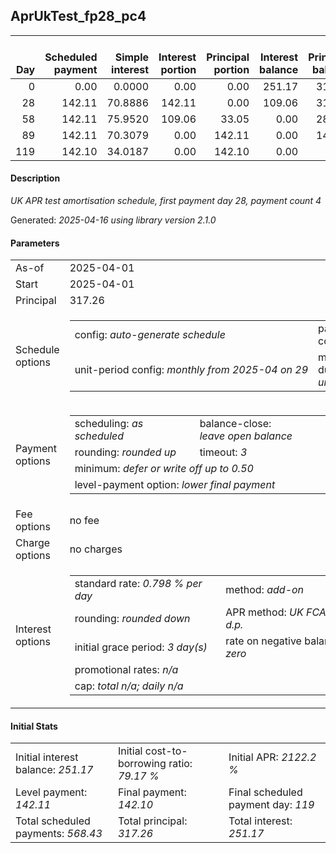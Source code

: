<h2>AprUkTest_fp28_pc4</h2>
<table>
    <thead style="vertical-align: bottom;">
        <th style="text-align: right;">Day</th>
        <th style="text-align: right;">Scheduled payment</th>
        <th style="text-align: right;">Simple interest</th>
        <th style="text-align: right;">Interest portion</th>
        <th style="text-align: right;">Principal portion</th>
        <th style="text-align: right;">Interest balance</th>
        <th style="text-align: right;">Principal balance</th>
        <th style="text-align: right;">Total simple interest</th>
        <th style="text-align: right;">Total interest</th>
        <th style="text-align: right;">Total principal</th>
    </thead>
    <tr style="text-align: right;">
        <td class="ci00">0</td>
        <td class="ci01" style="white-space: nowrap;">0.00</td>
        <td class="ci02">0.0000</td>
        <td class="ci03">0.00</td>
        <td class="ci04">0.00</td>
        <td class="ci05">251.17</td>
        <td class="ci06">317.26</td>
        <td class="ci07">0.0000</td>
        <td class="ci08">0.00</td>
        <td class="ci09">0.00</td>
    </tr>
    <tr style="text-align: right;">
        <td class="ci00">28</td>
        <td class="ci01" style="white-space: nowrap;">142.11</td>
        <td class="ci02">70.8886</td>
        <td class="ci03">142.11</td>
        <td class="ci04">0.00</td>
        <td class="ci05">109.06</td>
        <td class="ci06">317.26</td>
        <td class="ci07">70.8886</td>
        <td class="ci08">142.11</td>
        <td class="ci09">0.00</td>
    </tr>
    <tr style="text-align: right;">
        <td class="ci00">58</td>
        <td class="ci01" style="white-space: nowrap;">142.11</td>
        <td class="ci02">75.9520</td>
        <td class="ci03">109.06</td>
        <td class="ci04">33.05</td>
        <td class="ci05">0.00</td>
        <td class="ci06">284.21</td>
        <td class="ci07">146.8406</td>
        <td class="ci08">251.17</td>
        <td class="ci09">33.05</td>
    </tr>
    <tr style="text-align: right;">
        <td class="ci00">89</td>
        <td class="ci01" style="white-space: nowrap;">142.11</td>
        <td class="ci02">70.3079</td>
        <td class="ci03">0.00</td>
        <td class="ci04">142.11</td>
        <td class="ci05">0.00</td>
        <td class="ci06">142.10</td>
        <td class="ci07">217.1485</td>
        <td class="ci08">251.17</td>
        <td class="ci09">175.16</td>
    </tr>
    <tr style="text-align: right;">
        <td class="ci00">119</td>
        <td class="ci01" style="white-space: nowrap;">142.10</td>
        <td class="ci02">34.0187</td>
        <td class="ci03">0.00</td>
        <td class="ci04">142.10</td>
        <td class="ci05">0.00</td>
        <td class="ci06">0.00</td>
        <td class="ci07">251.1672</td>
        <td class="ci08">251.17</td>
        <td class="ci09">317.26</td>
    </tr>
</table>
<h4>Description</h4>
<p><i>UK APR test amortisation schedule, first payment day 28, payment count 4</i></p>
<p>Generated: <i>2025-04-16 using library version 2.1.0</i></p>
<h4>Parameters</h4>
<table>
    <tr>
        <td>As-of</td>
        <td>2025-04-01</td>
    </tr>
    <tr>
        <td>Start</td>
        <td>2025-04-01</td>
    </tr>
    <tr>
        <td>Principal</td>
        <td>317.26</td>
    </tr>
    <tr>
        <td>Schedule options</td>
        <td>
            <table>
                <tr>
                    <td>config: <i>auto-generate schedule</i></td>
                    <td>payment count: <i>4</i></td>
                </tr>
                <tr>
                    <td style="white-space: nowrap;">unit-period config: <i>monthly from 2025-04 on 29</i></td>
                    <td>max duration: <i>unlimited</i></td>
                </tr>
            </table>
        </td>
    </tr>
    <tr>
        <td>Payment options</td>
        <td>
            <table>
                <tr>
                    <td>scheduling: <i>as scheduled</i></td>
                    <td>balance-close: <i>leave&nbsp;open&nbsp;balance</i></td>
                </tr>
                <tr>
                    <td>rounding: <i>rounded up</i></td>
                    <td>timeout: <i>3</i></td>
                </tr>
                <tr>
                    <td colspan='2'>minimum: <i>defer&nbsp;or&nbsp;write&nbsp;off&nbsp;up&nbsp;to&nbsp;0.50</i></td>
                </tr>
                <tr>
                    <td colspan='2'>level-payment option: <i>lower&nbsp;final&nbsp;payment</i></td>
                </tr>
            </table>
        </td>
    </tr>
    <tr>
        <td>Fee options</td>
        <td>no fee
        </td>
    </tr>
    <tr>
        <td>Charge options</td>
        <td>no charges
        </td>
    </tr>
    <tr>
        <td>Interest options</td>
        <td>
            <table>
                <tr>
                    <td>standard rate: <i>0.798 % per day</i></td>
                    <td>method: <i>add-on</i></td>
                </tr>
                <tr>
                    <td>rounding: <i>rounded down</i></td>
                    <td>APR method: <i>UK FCA to 1 d.p.</i></td>
                </tr>
                <tr>
                    <td>initial grace period: <i>3 day(s)</i></td>
                    <td>rate on negative balance: <i>zero</i></td>
                </tr>
                <tr>
                    <td colspan="2">promotional rates: <i><i>n/a</i></i></td>
                </tr>
                <tr>
                    <td colspan="2">cap: <i>total <i>n/a</i>; daily <i>n/a</i></td>
                </tr>
            </table>
        </td>
    </tr>
</table>
<h4>Initial Stats</h4>
<table>
    <tr>
        <td>Initial interest balance: <i>251.17</i></td>
        <td>Initial cost-to-borrowing ratio: <i>79.17 %</i></td>
        <td>Initial APR: <i>2122.2 %</i></td>
    </tr>
    <tr>
        <td>Level payment: <i>142.11</i></td>
        <td>Final payment: <i>142.10</i></td>
        <td>Final scheduled payment day: <i>119</i></td>
    </tr>
    <tr>
        <td>Total scheduled payments: <i>568.43</i></td>
        <td>Total principal: <i>317.26</i></td>
        <td>Total interest: <i>251.17</i></td>
    </tr>
</table>
